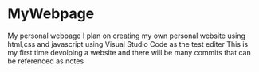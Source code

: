# MyWebpage
My personal webpage
I plan on creating my own personal website using html,css and javascript using Visual Studio Code as the test editer
This is my first time devolping a website and there will be many commits that can be referenced as notes
